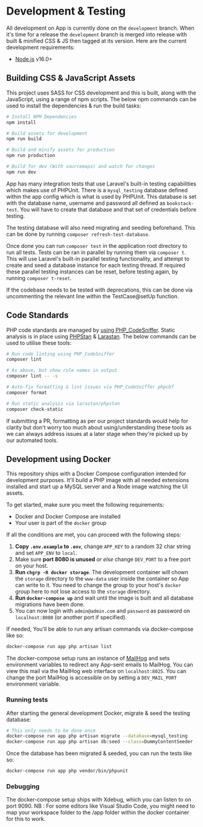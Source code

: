 # Development & Testing

All development on App is currently done on the `development` branch. 
When it's time for a release the `development` branch is merged into release with built & minified CSS & JS then tagged at its version. Here are the current development requirements:

* [Node.js](https://nodejs.org/en/) v16.0+

## Building CSS & JavaScript Assets

This project uses SASS for CSS development and this is built, along with the JavaScript, using a range of npm scripts. The below npm commands can be used to install the dependencies & run the build tasks:

``` bash
# Install NPM Dependencies
npm install

# Build assets for development
npm run build

# Build and minify assets for production
npm run production

# Build for dev (With sourcemaps) and watch for changes
npm run dev
```

App has many integration tests that use Laravel's built-in testing capabilities which makes use of PHPUnit. There is a `mysql_testing` database defined within the app config which is what is used by PHPUnit. This database is set with the database name, username and password all defined as `bookstack-test`. You will have to create that database and that set of credentials before testing.

The testing database will also need migrating and seeding beforehand. This can be done by running `composer refresh-test-database`.

Once done you can run `composer test` in the application root directory to run all tests. Tests can be ran in parallel by running them via `composer t`. This will use Laravel's built-in parallel testing functionality, and attempt to create and seed a database instance for each testing thread. If required these parallel testing instances can be reset, before testing again, by running `composer t-reset`.

If the codebase needs to be tested with deprecations, this can be done via uncommenting the relevant line within the TestCase@setUp function. 

## Code Standards

PHP code standards are managed by [using PHP_CodeSniffer](https://github.com/squizlabs/PHP_CodeSniffer).
Static analysis is in place using [PHPStan](https://phpstan.org/) & [Larastan](https://github.com/nunomaduro/larastan).
The below commands can be used to utilise these tools:

```bash
# Run code linting using PHP_CodeSniffer
composer lint

# As above, but show rule names in output
composer lint -- -s

# Auto-fix formatting & lint issues via PHP_CodeSniffer phpcbf
composer format

# Run static analysis via larastan/phpstan
composer check-static
```

If submitting a PR, formatting as per our project standards would help for clarity but don't worry too much about using/understanding these tools as we can always address issues at a later stage when they're picked up by our automated tools.

## Development using Docker

This repository ships with a Docker Compose configuration intended for development purposes. It'll build a PHP image with all needed extensions installed and start up a MySQL server and a Node image watching the UI assets.

To get started, make sure you meet the following requirements:

- Docker and Docker Compose are installed
- Your user is part of the `docker` group

If all the conditions are met, you can proceed with the following steps:

1. **Copy `.env.example` to `.env`**, change `APP_KEY` to a random 32 char string and set `APP_ENV` to `local`.
2. Make sure **port 8080 is unused** *or else* change `DEV_PORT` to a free port on your host.
3. **Run `chgrp -R docker storage`**. The development container will chown the `storage` directory to the `www-data` user inside the container so App can write to it. You need to change the group to your host's `docker` group here to not lose access to the `storage` directory.
4. **Run `docker-compose up`** and wait until the image is built and all database migrations have been done.
5. You can now login with `admin@admin.com` and `password` as password on `localhost:8080` (or another port if specified).

If needed, You'll be able to run any artisan commands via docker-compose like so:

```bash
docker-compose run app php artisan list
```

The docker-compose setup runs an instance of [MailHog](https://github.com/mailhog/MailHog) and sets environment variables to redirect any App-sent emails to MailHog. You can view this mail via the MailHog web interface on `localhost:8025`. You can change the port MailHog is accessible on by setting a `DEV_MAIL_PORT` environment variable.

### Running tests

After starting the general development Docker, migrate & seed the testing database:

 ```bash
# This only needs to be done once
docker-compose run app php artisan migrate --database=mysql_testing
docker-compose run app php artisan db:seed --class=DummyContentSeeder --database=mysql_testing
```

Once the database has been migrated & seeded, you can run the tests like so:

 ```bash
docker-compose run app php vendor/bin/phpunit
```

### Debugging

The docker-compose setup ships with Xdebug, which you can listen to on port 9090.
NB : For some editors like Visual Studio Code, you might need to map your workspace folder to the /app folder within the docker container for this to work.
